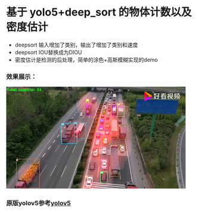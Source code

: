# 基于 yolo5+deep_sort 的物体计数以及密度估计

- deepsort 输入增加了类别，输出了增加了类别和速度
- deepsort IOU替换成为DIOU
- 密度估计是检测的后处理，简单的涂色+高斯模糊实现的demo

### 效果展示：
 ![demo](./demo.png)

### 原版yolov5参考[yolov5](https://github.com/ultralytics/yolov5)

